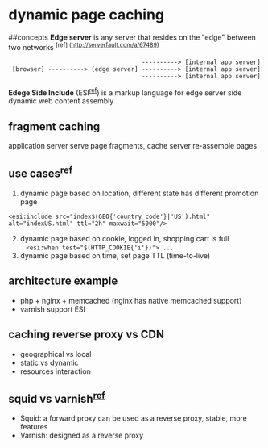 dynamic page caching
======

##concepts
**Edge server** is any server that resides on the "edge" between two networks <sup>[ref] (http://serverfault.com/a/67489)</sup>

```
                                     ----------> [internal app server]
 [browser] ----------> [edge server] ----------> [internal app server] 
                                     ----------> [internal app server]
```

**Edege Side Include** (ESI<sup>[ref](http://en.wikipedia.org/wiki/Edge_Side_Includes)</sup>) is a markup language for edge server side dynamic web content assembly

## fragment caching
application server serve page fragments, cache server re-assemble pages

## use cases<sup>[ref](http://esi-examples.akamai.com/)</sup> 
1. dynamic page based on location, different state has different  promotion page<br>
``` 
<esi:include src="index$(GEO{'country_code'}|'US').html" alt="indexUS.html" ttl="2h" maxwait="5000"/>
```
2. dynamic page based on cookie, logged in, shopping cart is full<br> ``` <esi:when test="$(HTTP_COOKIE{'i'})"> ... ```
3. dynamic page based on time, set page TTL (time-to-live)
 
## architecture example
- php + nginx + memcached (nginx has native memcached support)
- varnish support ESI 

## caching reverse proxy vs CDN
- geographical vs local
- static vs dynamic
- resources interaction

## squid vs varnish<sup>[ref](http://qr.ae/Y4iXl)</sup>
- Squid: a forward proxy can be used as a reverse proxy, stable, more features
- Varnish: designed as a reverse proxy
